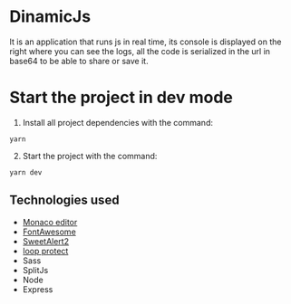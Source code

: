 # DinamicJs

It is an application that runs js in real time, its console is displayed on the right where you can see the logs,
all the code is serialized in the url in base64 to be able to share or save it.

# Start the project in dev mode

1. Install all project dependencies with the command: 
```
yarn
```

2. Start the project with the command:
```
yarn dev
```

## Technologies used

* [Monaco editor](https://microsoft.github.io/monaco-editor/)
* [FontAwesome](https://fontawesome.com/)
* [SweetAlert2](https://sweetalert2.github.io/)
* [loop protect](https://www.npmjs.com/package/loop-protect)
* Sass
* SplitJs
* Node
* Express